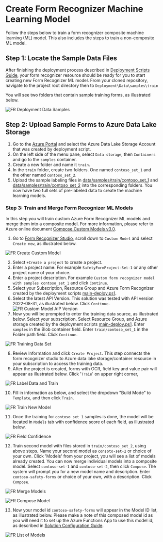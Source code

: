 # Create Form Recognizer Machine Learning Model 
Follow the steps below to train a form recognizer composite machine learning (ML) model. This also includes the steps to train a non-composite ML model. 

## Step 1: Locate the Sample Data Files
After finishing the deployment process described in [Deployment Scripts Guide](../1_deployment_scripts/README.md), your form recognizer resource should be ready for you to start creating new Form Recognizer ML model. From your cloned repository, navigate to the project root directory then to `Deployment\Data\samples\train`

You will see two folders that contain sample training forms, as illustrated below. 

![FR Deployment Data Samples](../Images/FR-Deployment-Data-Folders.png)

## Step 2: Upload Sample Forms to Azure Data Lake Storage
1. Go to the [Azure Portal](https://portal.azure.com) and select the Azure Data Lake Storage Account that was created by deployment script. 
2. On the left side of the menu pane, select `Data storage`, then `Containers` and go to the `samples` container. 
3. Create a new folder and name it `train`.  
4. In the `train` folder, create two folders. One named `contoso_set_1` and the other named `contoso_set_2`.  
5. Upload the sample labeling files in [data/samples/train/contoso_set_1](../data/samples/train/contoso_set_1) and [data/samples/train/contoso_set_2](../data/samples/train/contoso_set_2)  into the corresponding folders. You now have two full sets of pre-labeled data to create the machine learning models. 

### Step 3: Train and Merge Form Recognizer ML Models  
In this step you will train custom Azure Form Recognizer ML models and merge them into a composite model. For more information, please refer to Azure online document [Compose Custom Models v3.0](https://docs.microsoft.com/en-us/azure/applied-ai-services/form-recognizer/compose-custom-models-v3?tabs=studio).
1. Go to [Form Recognizer Studio](https://formrecognizer.appliedai.azure.com/studio), scroll down to  `Custom Model` and select `Create new`, as illustrated below. 

![FR Create Custom Model](../Images/FR-Create-Custom-Model.png)

2. Select `+Create a project` to create a project. 
3. Enter a project name. For example `SafetyFormProject-Set-1` or any other project name of your choice.
4. Enter a project description. For example `Custom form recognizer model with samples contoso_set_1` and click `Continue`.
5. Select your Subscription, Resource Group and Azure Form Recognizer created by the deployment scripts [main-deploy.ps1](../1_deployment_scripts/main-deploy.ps1). 
6. Select the latest API Version. This solution was tested with API version 2022-08-31, as illustrated below. Click `Continue`.![FR Custom Model AIP Version](../Images/FR-Custom-Model-API-Version.png)
7. Now you will be prompted to enter the training data source, as illustrated below. Select your subscription. Select Resource Group, and Azure storage created by the deployment scripts [main-deploy.ps1](../1_deployment_scripts/main-deploy.ps1). Enter `samples` in the Blob container field. Enter `train/contoso_set_1` in the Folder path field. Click `Continue`. 

![FR Training Data Set](../Images/FR-Training-Data-Set.png)

8. Review Information and click `Create Project`. This step connects the form recognizer studio to Azure data lake storage/container resource in your subscription to access the training data. 
9. After the project is created, forms with OCR, field key and value pair will appear as illustrated below. Click '`Train`' on upper right corner, 

![FR Label Data and Train](../Images/FR-Label-Data-and-Train.png)



10.  Fill in information as below, and select the dropdown "Build Mode" to `Template`, and then click `Train`. 

![FR Train New Model](../Images/FR-Train-New-Model.png)

11. Once the training for `contoso_set_1` samples is done, the model will be located in `Models` tab with confidence score of each field, as illustrated below.

![FR Field Confidence](../Images/FR-Field-Confidence.png)

12. Train second model with files stored in `train/contoso_set_2`, using above steps. Name your second model as `consoto-set-2` or choice of your own. Click 'Models' from your project, you will see a list of models already created. You can now merge individual models into a composite model. Select `contoso-set-1` and `contoso-set-2`, then click `Compose`. The system will prompt you for a new model name and description. Enter `contoso-safety-forms` or choice of your own, with a description. Click `Compose`. 

![FR Merge Models](../Images/FR-Merge-Models.png)

![FR Compose Model](../Images/FR-Compose-Model-Contoso-Safety.png)

13. Now your model id `contoso-safety-forms` will appear in the Model ID list, as illustrated below. Please make a note of this composed model id as you will need it to set up the Azure Functions App to use this model id, as described in [Solution Configuration Guide](../3_solution_configuration/README.md). 

![FR List of Models](../Images/FR-List-of-Models.png "Project-and-Model-ID")